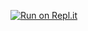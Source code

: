 [![Run on Repl.it](https://repl.it/badge/github/rugbyprof/1234-MsuTexas-Mustang)](https://repl.it/github/rugbyprof/1234-MsuTexas-Mustang)